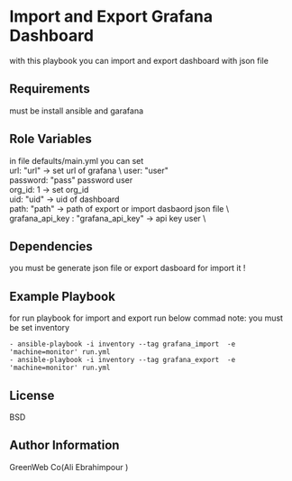 Import and Export Grafana Dashboard 
=========

with this playbook you can import and export dashboard with json file

Requirements
------------

must be install ansible and garafana

Role Variables
--------------

in file defaults/main.yml you can set \
url: "url"  -> set url of grafana \ 
user: "user"  \
password: "pass" password user \
org_id: 1   -> set org_id \
uid: "uid" -> uid of dashboard \
path: "path"  -> path of export or import dasbaord json file \  
grafana_api_key : "grafana_api_key"  -> api key user \



Dependencies
------------
you must be generate json file or export dasboard for import it !

Example Playbook
----------------
for run playbook for import and export run below commad 
note: you must be set inventory

    - ansible-playbook -i inventory --tag grafana_import  -e 'machine=monitor' run.yml
    - ansible-playbook -i inventory --tag grafana_export  -e 'machine=monitor' run.yml

License
-------
BSD

Author Information
------------------
GreenWeb Co(Ali Ebrahimpour )

